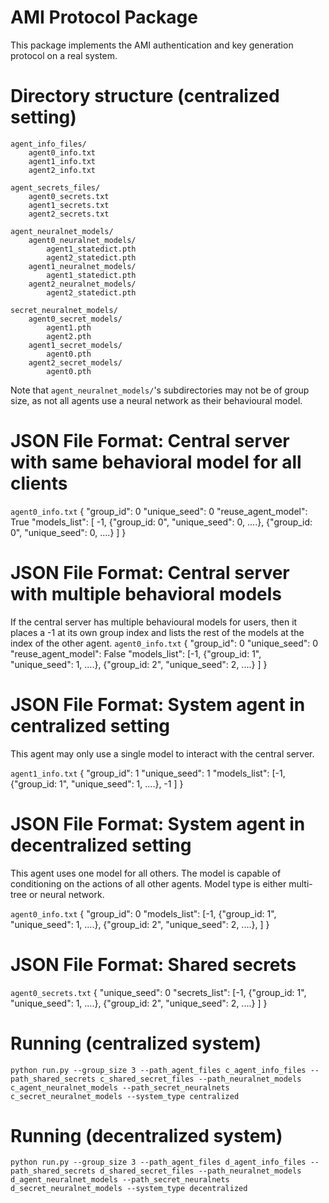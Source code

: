# AMI Protocol Package
This package implements the AMI authentication and key generation protocol on a real system. 

# Directory structure (centralized setting)
    agent_info_files/
        agent0_info.txt
        agent1_info.txt
        agent2_info.txt
        
    agent_secrets_files/
        agent0_secrets.txt
        agent1_secrets.txt
        agent2_secrets.txt
        
    agent_neuralnet_models/
        agent0_neuralnet_models/
            agent1_statedict.pth
            agent2_statedict.pth
        agent1_neuralnet_models/
            agent1_statedict.pth
        agent2_neuralnet_models/
            agent2_statedict.pth
            
    secret_neuralnet_models/
        agent0_secret_models/
            agent1.pth
            agent2.pth
        agent1_secret_models/
            agent0.pth
        agent2_secret_models/
            agent0.pth

Note that `agent_neuralnet_models/`'s subdirectories may not be of group size, as not all agents use a neural network as their behavioural model.

# JSON File Format: Central server with same behavioral model for all clients
`agent0_info.txt`
    {
        "group_id": 0
        "unique_seed": 0
        "reuse\_agent\_model": True
        "models_list": [ -1,
                        {"group_id: 0", "unique_seed": 0, ....},
                        {"group_id: 0", "unique_seed": 0, ....}
                        ]
    }

# JSON File Format: Central server with multiple behavioral models
If the central server has multiple behavioural models for users, then it places a -1 at its own group index and lists the rest of the models at the index of the other agent. 
`agent0_info.txt`
    {
        "group_id": 0
        "unique_seed": 0
        "reuse\_agent\_model": False
        "models_list": [-1,
                        {"group_id: 1", "unique_seed": 1, ....},
                        {"group_id: 2", "unique_seed": 2, ....}
                        ]
    }

# JSON File Format: System agent in centralized setting
This agent may only use a single model to interact with the central server.

`agent1_info.txt`
    {
        "group_id": 1
        "unique_seed": 1
        "models_list": [-1,
                        {"group_id: 1", "unique_seed": 1, ....},
                        -1
                        ]
    }
    
# JSON File Format: System agent in decentralized setting
This agent uses one model for all others. The model is capable of conditioning on the actions of all other agents. Model type is either multi-tree or neural network.

`agent0_info.txt`
    {
        "group_id": 0
        "models_list": [-1,
                        {"group_id: 1", "unique_seed": 1, ....},
                        {"group_id: 2", "unique_seed": 2, ....},
                        ]
    }

# JSON File Format: Shared secrets 
`agent0_secrets.txt`
    {
        "unique_seed": 0
        "secrets_list": [-1,
                        {"group_id: 1", "unique_seed": 1, ....},
                        {"group_id: 2", "unique_seed": 2, ....}
                        ]
    }
    
# Running (centralized system)
    python run.py --group_size 3 --path_agent_files c_agent_info_files --path_shared_secrets c_shared_secret_files --path_neuralnet_models c_agent_neuralnet_models --path_secret_neuralnets c_secret_neuralnet_models --system_type centralized
# Running (decentralized system)
    python run.py --group_size 3 --path_agent_files d_agent_info_files --path_shared_secrets d_shared_secret_files --path_neuralnet_models d_agent_neuralnet_models --path_secret_neuralnets d_secret_neuralnet_models --system_type decentralized
